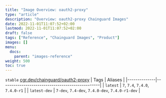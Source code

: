 ```yaml
---
title: "Image Overview: oauth2-proxy"
type: "article"
description: "Overview: oauth2-proxy Chainguard Images"
date: 2022-11-01T11:07:52+02:00
lastmod: 2022-11-01T11:07:52+02:00
draft: false
tags: ["Reference", "Chainguard Images", "Product"]
images: []
menu:
  docs:
    parent: "images-reference"
weight: 500
toc: true
---
```


`stable` [cgr.dev/chainguard/oauth2-proxy](https://github.com/chainguard-images/images/tree/main/images/oauth2-proxy)
| Tags         | Aliases                                         |
|--------------|-------------------------------------------------|
| `latest`     | `7`, `7.4`, `7.4.0`, `7.4.0-r1`                 |
| `latest-dev` | `7-dev`, `7.4-dev`, `7.4.0-dev`, `7.4.0-r1-dev` |



